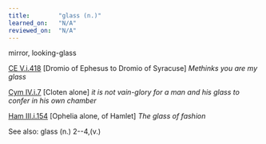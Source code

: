 ```yaml
---
title:        "glass (n.)"
learned_on:   "N/A"
reviewed_on:  "N/A"
---
```


mirror, looking-glass

[CE V.i.418](https://www.shakespeareswords.com/Public/Play.aspx?Act=5&Scene=1&WorkId=1#114811) \[Dromio of Ephesus to Dromio of Syracuse\] *Methinks you are my glass*

[Cym IV.i.7](https://www.shakespeareswords.com/Public/Play.aspx?Act=4&Scene=1&WorkId=7#139415) \[Cloten alone\] *it is not vain-glory for a man and his glass to confer in his own chamber*

[Ham III.i.154](https://www.shakespeareswords.com/Public/Play.aspx?Act=3&Scene=1&WorkId=2#117240) \[Ophelia alone, of Hamlet\] *The glass of fashion*

See also: glass (n.) 2--4,(v.)


